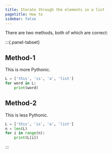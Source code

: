 ```yaml
---
title: Iterate through the elements in a list
pagetitle: How to
sidebar: false
---
```


There are two methods, both of which are correct:

:::{.panel-tabset}

## Method-1

This is more Pythonic.

```python
L = ['this', 'is', 'a', 'list']
for word in L:
    print(word)
```

## Method-2

This is less Pythonic.

```python
L = ['this', 'is', 'a', 'list']
n = len(L)
for i in range(n):
    print(L[i])
```

:::